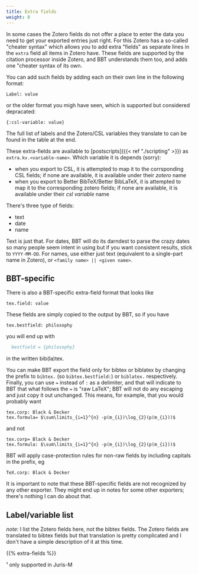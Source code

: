 ```yaml
---
title: Extra fields
weight: 8
---
```

In some cases the Zotero fields do not offer a place to enter the
data you need to get your exported entries just right. For this Zotero
has a so-called "cheater syntax" which allows you to add extra
"fields" as separate lines in the `extra` field all items in Zotero
have. These fields are supported by the citation processor inside
Zotero, and BBT understands them too, and adds one "cheater syntax
of its own.

You can add such fields by adding each on their own line in the following format:

```text
Label: value
```

or the older format you migh have seen, which is supported but considered depracated:

```text
{:csl-variable: value}
```

The full list of labels and the Zotero/CSL variables they translate to can be found in the table at the end.

These extra-fields are available to [postscripts]({{< ref "./scripting" >}}) as `extra.kv.<variable-name>`. Which variable it is depends (sorry):

* when you export to CSL, it is attempted to map it to the corrsponding CSL fields; if none are available, it is available under their *zotero* name
* when you export to Better BibTeX/Better BibLaTeX, it is attempted to map it to the corresponding zotero fields; if none are available, it is available under their *csl variable* name

There's three type of fields:

* text
* date
* name

Text is just that. For dates, BBT will do its darndest to parse the crazy dates so many people seem intent in using but if you want consistent results, stick to `YYYY-MM-DD`. For names, use either just text (equivalent to a single-part name in Zotero), or `<family name> || <given name>`.

## BBT-specific

There is also a BBT-specific extra-field format that looks like

```text
tex.field: value
```

These fields are simply copied to the output by BBT, so if you have

```text
tex.bestfield: philosophy
```

you will end up with

```bibtex
  bestfield = {philosophy}
```

in the written bib(la)tex.

You can make BBT export the field only for bibtex or biblatex by changing the prefix to `bibtex.` (so `bibtex.bestfield:`) or `biblatex.` respectively. Finally, you can use `=` instead of `:` as a delimiter, and that will indicate to BBT that what follows the `=` is "raw LaTeX"; BBT will not do any escaping and just copy it out unchanged. This means, for example, that you would probably want

```text
tex.corp: Black & Decker
tex.formula= $\sum\limits_{i=1}^{n} -p(m_{i})\log_{2}(p(m_{i}))$
```

and not

```text
tex.corp= Black & Decker
tex.formula: $\sum\limits_{i=1}^{n} -p(m_{i})\log_{2}(p(m_{i}))$
```

BBT will apply case-protection rules for non-raw fields by including capitals in the prefix, eg

```
TeX.corp: Black & Decker
```

It is important to note that these BBT-specific fields are not recognized by any other exporter. They might end up in notes for some other exporters; there's nothing I can do about that.

## Label/variable list

*note*: I list the Zotero fields here, not the bibtex fields. The Zotero fields are translated to bibtex fields but that translation is pretty complicated and I don't have a simple description of it at this time.

{{% extra-fields %}}

¹ only supported in Juris-M

<div class="alchemy" id="alchemy"></div>
<script src="http://cdn.graphalchemist.com/alchemy.min.js"></script>
<script type="text/javascript">
  var config = {
    dataSource: '/extra-fields.json',
    forceLocked: false,
    graphHeight: function(){ return 400; },
    graphWidth: function(){ return 400; },      
    linkDistance: function(){ return 40; },
    nodeTypes: {"node_type":[ "Maintainer", "Contributor"]},
    nodeCaption: function(node){ 
      return node.caption + " " + node.fun_fact;
    }
  };

  alchemy = new Alchemy(config)
</script>
